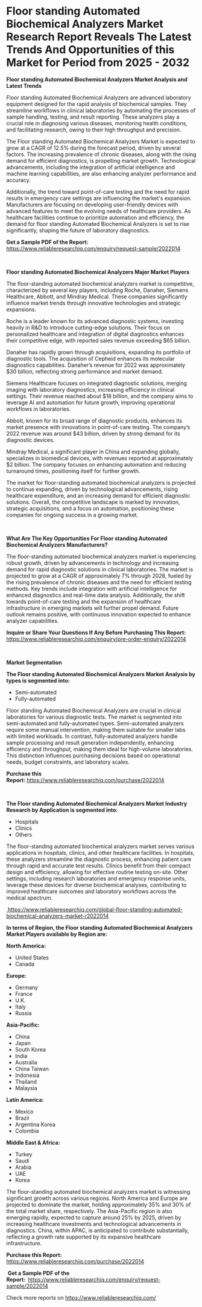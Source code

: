 <p><h1>Floor standing Automated Biochemical Analyzers Market Research Report Reveals The Latest Trends And Opportunities of this Market for Period from 2025 - 2032</h1></p><p><strong>Floor standing Automated Biochemical Analyzers Market Analysis and Latest Trends</strong></p>
<p><p>Floor standing Automated Biochemical Analyzers are advanced laboratory equipment designed for the rapid analysis of biochemical samples. They streamline workflows in clinical laboratories by automating the processes of sample handling, testing, and result reporting. These analyzers play a crucial role in diagnosing various diseases, monitoring health conditions, and facilitating research, owing to their high throughput and precision.</p><p>The Floor standing Automated Biochemical Analyzers Market is expected to grow at a CAGR of 12.5% during the forecast period, driven by several factors. The increasing prevalence of chronic diseases, along with the rising demand for efficient diagnostics, is propelling market growth. Technological advancements, including the integration of artificial intelligence and machine learning capabilities, are also enhancing analyzer performance and accuracy.</p><p>Additionally, the trend toward point-of-care testing and the need for rapid results in emergency care settings are influencing the market's expansion. Manufacturers are focusing on developing user-friendly devices with advanced features to meet the evolving needs of healthcare providers. As healthcare facilities continue to prioritize automation and efficiency, the demand for floor standing Automated Biochemical Analyzers is set to rise significantly, shaping the future of laboratory diagnostics.</p></p>
<p><strong>Get a Sample PDF of the Report:&nbsp;</strong> <a href="https://www.reliableresearchiq.com/enquiry/request-sample/2022014?utm_campaign=2732&utm_medium=2&utm_source=Github&utm_content=ia&utm_term=29032025&utm_id=floor-standing-automated-biochemical-analyzers">https://www.reliableresearchiq.com/enquiry/request-sample/2022014</a></p>
<p>&nbsp;</p>
<p><strong>Floor standing Automated Biochemical Analyzers Major Market Players</strong></p>
<p><p>The floor-standing automated biochemical analyzers market is competitive, characterized by several key players, including Roche, Danaher, Siemens Healthcare, Abbott, and Mindray Medical. These companies significantly influence market trends through innovative technologies and strategic expansions.</p><p>Roche is a leader known for its advanced diagnostic systems, investing heavily in R&D to introduce cutting-edge solutions. Their focus on personalized healthcare and integration of digital diagnostics enhances their competitive edge, with reported sales revenue exceeding $65 billion.</p><p>Danaher has rapidly grown through acquisitions, expanding its portfolio of diagnostic tools. The acquisition of Cepheid enhances its molecular diagnostics capabilities. Danaher’s revenue for 2022 was approximately $30 billion, reflecting strong performance and market demand.</p><p>Siemens Healthcare focuses on integrated diagnostic solutions, merging imaging with laboratory diagnostics, increasing efficiency in clinical settings. Their revenue reached about $18 billion, and the company aims to leverage AI and automation for future growth, improving operational workflows in laboratories.</p><p>Abbott, known for its broad range of diagnostic products, enhances its market presence with innovations in point-of-care testing. The company’s 2022 revenue was around $43 billion, driven by strong demand for its diagnostic devices.</p><p>Mindray Medical, a significant player in China and expanding globally, specializes in biomedical devices, with revenues reported at approximately $2 billion. The company focuses on enhancing automation and reducing turnaround times, positioning itself for further growth.</p><p>The market for floor-standing automated biochemical analyzers is projected to continue expanding, driven by technological advancements, rising healthcare expenditure, and an increasing demand for efficient diagnostic solutions. Overall, the competitive landscape is marked by innovation, strategic acquisitions, and a focus on automation, positioning these companies for ongoing success in a growing market.</p></p>
<p>&nbsp;</p>
<p><strong>What Are The Key Opportunities For Floor standing Automated Biochemical Analyzers Manufacturers?</strong></p>
<p><p>The floor-standing automated biochemical analyzers market is experiencing robust growth, driven by advancements in technology and increasing demand for rapid diagnostic solutions in clinical laboratories. The market is projected to grow at a CAGR of approximately 7% through 2028, fueled by the rising prevalence of chronic diseases and the need for efficient testing methods. Key trends include integration with artificial intelligence for enhanced diagnostics and real-time data analysis. Additionally, the shift towards point-of-care testing and the expansion of healthcare infrastructure in emerging markets will further propel demand. Future outlook remains positive, with continuous innovation expected to enhance analyzer capabilities.</p></p>
<p><strong>Inquire or Share Your Questions If Any Before Purchasing This Report:</strong> <a href="https://www.reliableresearchiq.com/enquiry/pre-order-enquiry/2022014?utm_campaign=2732&utm_medium=2&utm_source=Github&utm_content=ia&utm_term=29032025&utm_id=floor-standing-automated-biochemical-analyzers">https://www.reliableresearchiq.com/enquiry/pre-order-enquiry/2022014</a></p>
<p>&nbsp;</p>
<p><strong>Market Segmentation</strong></p>
<p><strong>The Floor standing Automated Biochemical Analyzers Market Analysis by types is segmented into:</strong></p>
<p><ul><li>Semi-automated</li><li>Fully-automated</li></ul></p>
<p><p>Floor standing Automated Biochemical Analyzers are crucial in clinical laboratories for various diagnostic tests. The market is segmented into semi-automated and fully-automated types. Semi-automated analyzers require some manual intervention, making them suitable for smaller labs with limited workloads. In contrast, fully-automated analyzers handle sample processing and result generation independently, enhancing efficiency and throughput, making them ideal for high-volume laboratories. This distinction influences purchasing decisions based on operational needs, budget constraints, and laboratory scales.</p></p>
<p><strong>Purchase this Report:&nbsp;</strong><a href="https://www.reliableresearchiq.com/purchase/2022014?utm_campaign=2732&utm_medium=2&utm_source=Github&utm_content=ia&utm_term=29032025&utm_id=floor-standing-automated-biochemical-analyzers">https://www.reliableresearchiq.com/purchase/2022014</a></p>
<p>&nbsp;</p>
<p><strong>The Floor standing Automated Biochemical Analyzers Market Industry Research by Application is segmented into:</strong></p>
<p><ul><li>Hospitals</li><li>Clinics</li><li>Others</li></ul></p>
<p><p>The floor-standing automated biochemical analyzers market serves various applications in hospitals, clinics, and other healthcare facilities. In hospitals, these analyzers streamline the diagnostic process, enhancing patient care through rapid and accurate test results. Clinics benefit from their compact design and efficiency, allowing for effective routine testing on-site. Other settings, including research laboratories and emergency response units, leverage these devices for diverse biochemical analyses, contributing to improved healthcare outcomes and laboratory workflows across the medical spectrum.</p></p>
<p><a href="https://www.reliableresearchiq.com/global-floor-standing-automated-biochemical-analyzers-market-r2022014?utm_campaign=2732&utm_medium=2&utm_source=Github&utm_content=ia&utm_term=29032025&utm_id=floor-standing-automated-biochemical-analyzers">&nbsp;https://www.reliableresearchiq.com/global-floor-standing-automated-biochemical-analyzers-market-r2022014</a></p>
<p><strong>In terms of Region, the Floor standing Automated Biochemical Analyzers Market Players available by Region are:</strong></p>
<p>
    <p> <strong> North America: </strong>
        <ul>
            <li>United States</li>
            <li>Canada</li>
        </ul>
        </p> 
    <p> <strong> Europe: </strong>
        <ul>
            <li>Germany</li>
            <li>France</li>
            <li>U.K.</li>
            <li>Italy</li>
            <li>Russia</li>
        </ul>
        </p> 
    <p> <strong> Asia-Pacific: </strong>
        <ul>
            <li>China</li>
            <li>Japan</li>
            <li>South Korea</li>
            <li>India</li>
            <li>Australia</li>
            <li>China Taiwan</li>
            <li>Indonesia</li>
            <li>Thailand</li>
            <li>Malaysia</li>
        </ul>
        </p> 
    <p> <strong> Latin America: </strong>
        <ul>
            <li>Mexico</li>
            <li>Brazil</li>
            <li>Argentina Korea</li>
            <li>Colombia</li>
        </ul>
        </p> 
    <p> <strong> Middle East & Africa: </strong>
        <ul>
            <li>Turkey</li>
            <li>Saudi</li>
            <li>Arabia</li>
            <li>UAE</li>
            <li>Korea</li>
        </ul>
    </p>
    </p>
<p><p>The floor-standing automated biochemical analyzers market is witnessing significant growth across various regions. North America and Europe are projected to dominate the market, holding approximately 35% and 30% of the total market share, respectively. The Asia-Pacific region is also emerging rapidly, expected to capture around 25% by 2025, driven by increasing healthcare investments and technological advancements in diagnostics. China, within APAC, is anticipated to contribute substantially, reflecting a growth rate supported by its expansive healthcare infrastructure.</p></p>
<p><strong>Purchase this Report: </strong><a href="https://www.reliableresearchiq.com/purchase/2022014?utm_campaign=2732&utm_medium=2&utm_source=Github&utm_content=ia&utm_term=29032025&utm_id=floor-standing-automated-biochemical-analyzers">https://www.reliableresearchiq.com/purchase/2022014</a></p>
<p>&nbsp;<strong>Get a Sample PDF of the Report:&nbsp;&nbsp;</strong><a href="https://www.reliableresearchiq.com/enquiry/request-sample/2022014?utm_campaign=2732&utm_medium=2&utm_source=Github&utm_content=ia&utm_term=29032025&utm_id=floor-standing-automated-biochemical-analyzers">https://www.reliableresearchiq.com/enquiry/request-sample/2022014</a></p>
<p><strong></strong></p>
<p>Check more reports on <a href="https://www.reliableresearchiq.com/?utm_campaign=2732&utm_medium=2&utm_source=Github&utm_content=ia&utm_term=29032025&utm_id=floor-standing-automated-biochemical-analyzers">https://www.reliableresearchiq.com/</a></p>